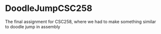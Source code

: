 # DoodleJumpCSC258
The final assignment for CSC258, where we had to make something similar to doodle jump in assembly
